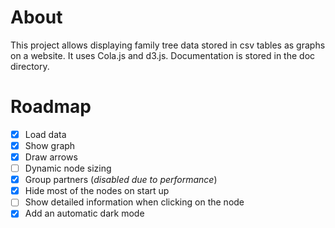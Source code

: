 # About

This project allows displaying family tree data stored in csv tables as graphs on a website.
It uses Cola.js and d3.js.
Documentation is stored in the doc directory.

# Roadmap

- [x] Load data
- [x] Show graph
- [x] Draw arrows
- [ ] Dynamic node sizing
- [x] Group partners (_disabled due to performance_)
- [x] Hide most of the nodes on start up
- [ ] Show detailed information when clicking on the node
- [x] Add an automatic dark mode
